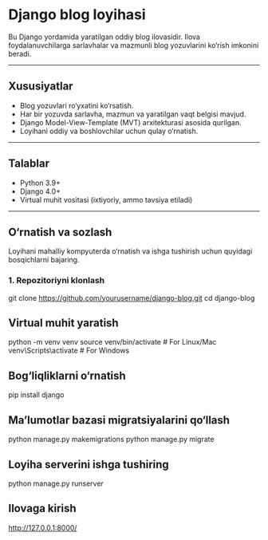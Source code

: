 # Django blog loyihasi

Bu Django yordamida yaratilgan oddiy blog ilovasidir. Ilova foydalanuvchilarga sarlavhalar va mazmunli blog yozuvlarini ko‘rish imkonini beradi.

---

## Xususiyatlar

- Blog yozuvlari ro‘yxatini ko‘rsatish.
- Har bir yozuvda sarlavha, mazmun va yaratilgan vaqt belgisi mavjud.
- Django Model-View-Template (MVT) arxitekturasi asosida qurilgan.
- Loyihani oddiy va boshlovchilar uchun qulay o‘rnatish.

---

## Talablar

- Python 3.9+
- Django 4.0+
- Virtual muhit vositasi (ixtiyoriy, ammo tavsiya etiladi)

---

## O‘rnatish va sozlash

Loyihani mahalliy kompyuterda o‘rnatish va ishga tushirish uchun quyidagi bosqichlarni bajaring.

### 1. Repozitoriyni klonlash
  git clone https://github.com/yourusername/django-blog.git
  cd django-blog

## Virtual muhit yaratish
  python -m venv venv
  source venv/bin/activate  # For Linux/Mac
  venv\Scripts\activate     # For Windows

## Bog‘liqliklarni o‘rnatish
  pip install django

## Ma’lumotlar bazasi migratsiyalarini qo‘llash
python manage.py makemigrations
python manage.py migrate

## Loyiha serverini ishga tushiring
python manage.py runserver

## Ilovaga kirish
http://127.0.0.1:8000/
